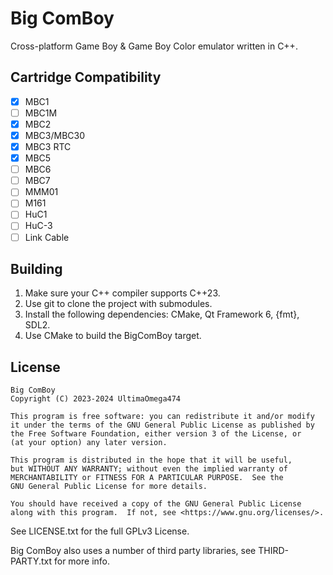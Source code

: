 # Big ComBoy

Cross-platform Game Boy & Game Boy Color emulator written in C++. 

## Cartridge Compatibility

- [x] MBC1
- [ ] MBC1M
- [x] MBC2
- [x] MBC3/MBC30
- [x] MBC3 RTC
- [x] MBC5
- [ ] MBC6
- [ ] MBC7
- [ ] MMM01
- [ ] M161
- [ ] HuC1
- [ ] HuC-3
- [ ] Link Cable

## Building

1. Make sure your C++ compiler supports C++23.
2. Use git to clone the project with submodules.
3. Install the following dependencies: CMake, Qt Framework 6, {fmt}, SDL2.
4. Use CMake to build the BigComBoy target. 

## License

    Big ComBoy
    Copyright (C) 2023-2024 UltimaOmega474

    This program is free software: you can redistribute it and/or modify
    it under the terms of the GNU General Public License as published by
    the Free Software Foundation, either version 3 of the License, or
    (at your option) any later version.

    This program is distributed in the hope that it will be useful,
    but WITHOUT ANY WARRANTY; without even the implied warranty of
    MERCHANTABILITY or FITNESS FOR A PARTICULAR PURPOSE.  See the
    GNU General Public License for more details.

    You should have received a copy of the GNU General Public License
    along with this program.  If not, see <https://www.gnu.org/licenses/>.

See LICENSE.txt for the full GPLv3 License. 

Big ComBoy also uses a number of third party libraries, see THIRD-PARTY.txt for more info.